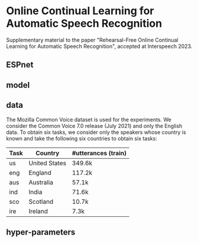 # Online Continual Learning for Automatic Speech Recognition
Supplementary material to the paper "Rehearsal-Free Online Continual Learning for Automatic Speech Recognition", accepted at Interspeech 2023.

## ESPnet

## model

## data

The Mozilla Common Voice dataset is used for the experiments. We consider the Common Voice 7.0 release (July 2021) and only the English data. To obtain six tasks, we consider only the speakers whose country is known and take the following six countries to obtain six tasks: 

Task  | Country | #utterances (train)
------------- | ------------- | ------------- 
us | United States | 349.6k
eng | England | 117.2k
aus | Australia | 57.1k
ind | India  | 71.6k
sco | Scotland | 10.7k
ire | Ireland | 7.3k


## hyper-parameters

